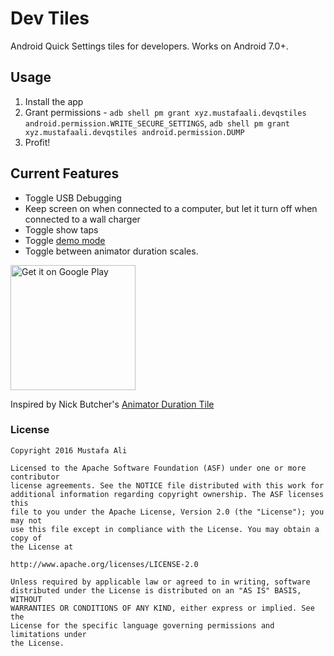 # Dev Tiles

Android Quick Settings tiles for developers. Works on Android 7.0+.

## Usage
1. Install the app
2. Grant permissions - `adb shell pm grant xyz.mustafaali.devqstiles android.permission.WRITE_SECURE_SETTINGS`, `adb shell pm grant xyz.mustafaali.devqstiles android.permission.DUMP`
3. Profit\!

## Current Features
* Toggle USB Debugging
* Keep screen on when connected to a computer, but let it turn off when connected to a wall charger
* Toggle show taps
* Toggle [demo mode](https://android.googlesource.com/platform/frameworks/base/+/android-6.0.0_r1/packages/SystemUI/docs/demo_mode.md)
* Toggle between animator duration scales.

<a href='https://play.google.com/store/apps/details?id=xyz.mustafaali.devqstiles&utm_source=github&pcampaignid=MKT-Other-global-all-co-prtnr-py-PartBadge-Mar2515-1'><img alt='Get it on Google Play' src='https://play.google.com/intl/en_us/badges/images/generic/en_badge_web_generic.png' width="200"/></a>

Inspired by Nick Butcher's [Animator Duration Tile](https://github.com/nickbutcher/AnimatorDurationTile)



### License


```
Copyright 2016 Mustafa Ali

Licensed to the Apache Software Foundation (ASF) under one or more contributor
license agreements. See the NOTICE file distributed with this work for
additional information regarding copyright ownership. The ASF licenses this
file to you under the Apache License, Version 2.0 (the "License"); you may not
use this file except in compliance with the License. You may obtain a copy of
the License at

http://www.apache.org/licenses/LICENSE-2.0

Unless required by applicable law or agreed to in writing, software
distributed under the License is distributed on an "AS IS" BASIS, WITHOUT
WARRANTIES OR CONDITIONS OF ANY KIND, either express or implied. See the
License for the specific language governing permissions and limitations under
the License.
```
